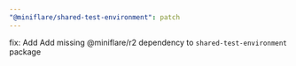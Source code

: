 ```yaml
---
"@miniflare/shared-test-environment": patch
---
```


fix: Add Add missing @miniflare/r2 dependency to `shared-test-environment`
package
